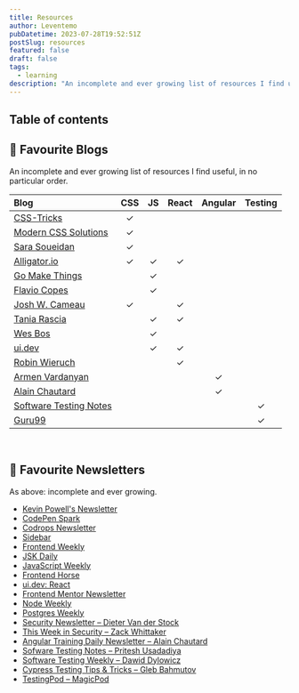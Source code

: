 ```yaml
---
title: Resources
author: Leventemo
pubDatetime: 2023-07-28T19:52:51Z
postSlug: resources
featured: false
draft: false
tags:
  - learning
description: "An incomplete and ever growing list of resources I find useful, in no particular order."
---
```


## Table of contents

## 🔖 Favourite Blogs

An incomplete and ever growing list of resources I find useful, in no particular order.

| Blog                                                        |   CSS   |   JS    |  React  | Angular | Testing |
| :---------------------------------------------------------- | :-----: | :-----: | :-----: | :-----: | :-----: |
| [CSS-Tricks](https://css-tricks.com/)                       | &check; |         |         |         |         |
| [Modern CSS Solutions](https://moderncss.dev/)              | &check; |         |         |         |         |
| [Sara Soueidan](https://www.sarasoueidan.com/)              | &check; |         |         |         |         |
| [Alligator.io](https://alligator.io/)                       | &check; | &check; | &check; |         |         |
| [Go Make Things](https://gomakethings.com/articles/)        |         | &check; |         |         |         |
| [Flavio Copes](...)                                         |         | &check; |         |         |         |
| [Josh W. Cameau](https://www.joshwcomeau.com/)              | &check; |         | &check; |         |         |
| [Tania Rascia](https://www.taniarascia.com/)                |         | &check; | &check; |         |         |
| [Wes Bos](https://wesbos.com/tips)                          |         | &check; |         |         |         |
| [ui.dev](https://ui.dev/blog/)                              |         | &check; | &check; |         |         |
| [Robin Wieruch](https://www.robinwieruch.de/blog)           |         |         | &check; |         |         |
| [Armen Vardanyan](https://dev.to/armandotrue)               |         |         |         | &check; |         |
| [Alain Chautard](https://blog.angulartraining.com/)         |         |         |         | &check; |         |
| [Software Testing Notes](https://softwaretestingnotes.com/) |         |         |         |         | &check; |
| [Guru99](https://www.guru99.com)                            |         |         |         |         | &check; |

&nbsp;

## 📩 Favourite Newsletters

As above: incomplete and ever growing.

- [Kevin Powell's Newsletter](https://www.kevinpowell.co/newsletter/)
- [CodePen Spark](https://codepen.io/spark)
- [Codrops Newsletter](https://tympanus.net/codrops/newsletter/)
- [Sidebar](https://sidebar.io/)
- [Frontend Weekly](https://frontendweekly.co/)
- [JSK Daily](https://us9.campaign-archive.com/?e=20252a026b&u=4ba84fe3f6d629e746e48e5b7&id=a8a4737347)
- [JavaScript Weekly](https://javascriptweekly.com/)
- [Frontend Horse](https://frontend.horse/)
- [ui.dev: React](https://ui.dev/newsletters/react/)
- [Frontend Mentor Newsletter](https://www.frontendmentor.io/challenges/pomodoro-app-KBFnycJ6G)
- [Node Weekly](https://nodeweekly.com/)
- [Postgres Weekly](https://postgresweekly.com/)
- [Security Newsletter – Dieter Van der Stock](https://securitynewsletter.co/)
- [This Week in Security – Zack Whittaker ](https://this.weekinsecurity.com/)
- [Angular Training Daily Newsletter – Alain Chautard](https://www.angulartraining.com/daily-newsletter/)
- [Sofware Testing Notes – Pritesh Usadadiya](https://substack.com/profile/25759299-pritesh-usadadiya)
- [Software Testing Weekly – Dawid Dylowicz](https://softwaretestingweekly.com/)
- [Cypress Testing Tips & Tricks – Gleb Bahmutov](https://cypresstips.substack.com/)
- [TestingPod – MagicPod](https://blog.magicpod.com)
